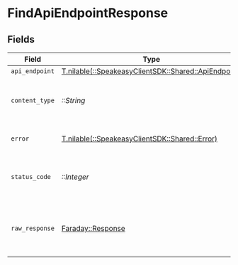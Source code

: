 # FindApiEndpointResponse


## Fields

| Field                                                                                      | Type                                                                                       | Required                                                                                   | Description                                                                                |
| ------------------------------------------------------------------------------------------ | ------------------------------------------------------------------------------------------ | ------------------------------------------------------------------------------------------ | ------------------------------------------------------------------------------------------ |
| `api_endpoint`                                                                             | [T.nilable(::SpeakeasyClientSDK::Shared::ApiEndpoint)](../../models/shared/apiendpoint.md) | :heavy_minus_sign:                                                                         | OK                                                                                         |
| `content_type`                                                                             | *::String*                                                                                 | :heavy_check_mark:                                                                         | HTTP response content type for this operation                                              |
| `error`                                                                                    | [T.nilable(::SpeakeasyClientSDK::Shared::Error)](../../models/shared/error.md)             | :heavy_minus_sign:                                                                         | Default error response                                                                     |
| `status_code`                                                                              | *::Integer*                                                                                | :heavy_check_mark:                                                                         | HTTP response status code for this operation                                               |
| `raw_response`                                                                             | [Faraday::Response](https://www.rubydoc.info/gems/faraday/Faraday/Response)                | :heavy_check_mark:                                                                         | Raw HTTP response; suitable for custom response parsing                                    |